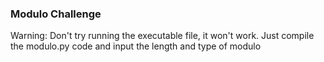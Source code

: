 ### Modulo Challenge
Warning: Don't try running the executable file, it won't work. Just compile the modulo.py code and input the length and type of modulo

